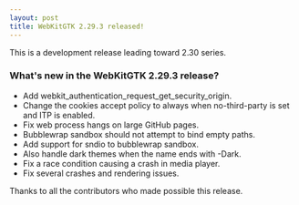 ```yaml
---
layout: post
title: WebKitGTK 2.29.3 released!
---
```


This is a development release leading toward 2.30 series.

### What's new in the WebKitGTK 2.29.3 release?

 - Add webkit_authentication_request_get_security_origin.
 - Change the cookies accept policy to always when no-third-party is set and ITP is enabled.
 - Fix web process hangs on large GitHub pages.
 - Bubblewrap sandbox should not attempt to bind empty paths.
 - Add support for sndio to bubblewrap sandbox.
 - Also handle dark themes when the name ends with -Dark.
 - Fix a race condition causing a crash in media player.
 - Fix several crashes and rendering issues.

Thanks to all the contributors who made possible this release.

